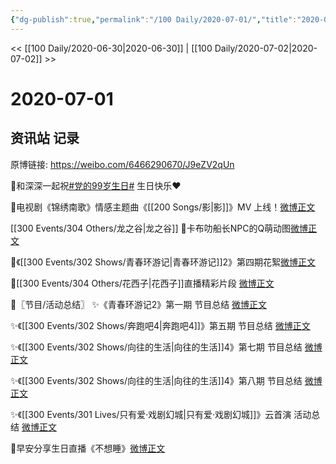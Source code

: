 ```yaml
---
{"dg-publish":true,"permalink":"/100 Daily/2020-07-01/","title":"2020-07-01","created":"2023-04-06T19:41:41.890+08:00","updated":"2023-04-06T19:43:11.266+08:00"}
---
```



<< [[100 Daily/2020-06-30\|2020-06-30]] | [[100 Daily/2020-07-02\|2020-07-02]] >>

# 2020-07-01

## 资讯站 记录

原博链接: https://weibo.com/6466290670/J9eZV2qUn

🌟和深深一起祝[#党的99岁生日#](https://s.weibo.com/weibo?q=%23%E5%85%9A%E7%9A%8499%E5%B2%81%E7%94%9F%E6%97%A5%23) 生日快乐❤️ [](https://weibo.com/1736988591/J9bmb8EAZ)

🌟电视剧《锦绣南歌》情感主题曲《[[200 Songs/影\|影]]》MV 上线！[微博正文](https://weibo.com/6466290670/J9anAg2jB)

[[300 Events/304 Others/龙之谷\|龙之谷]]
🌟卡布叻船长NPC的Q萌动图[微博正文](https://m.weibo.cn/6466290670/4522031426800925)

🌟《[[300 Events/302 Shows/青春环游记\|青春环游记]]2》第四期花絮[微博正文](https://weibo.com/6466290670/J9cXw1mxy)

🌟[[300 Events/304 Others/花西子\|花西子]]直播精彩片段 [微博正文](https://weibo.com/6466290670/J9chfzu3M)

🌟〖节目/活动总结〗
✨《青春环游记2》第一期 节目总结 [微博正文](https://weibo.com/6466290670/J99JnFJYi)

✨《[[300 Events/302 Shows/奔跑吧4\|奔跑吧4]]》第五期 节目总结 [微博正文](https://weibo.com/6466290670/J9exnkzNU)

✨《[[300 Events/302 Shows/向往的生活\|向往的生活]]4》第七期 节目总结 [微博正文](https://weibo.com/6466290670/J9a27my34)

✨《[[300 Events/302 Shows/向往的生活\|向往的生活]]4》第八期 节目总结 [微博正文](https://weibo.com/6466290670/J9aj4l2jA)

✨《[[300 Events/301 Lives/只有爱·戏剧幻城\|只有爱·戏剧幻城]]》云首演 活动总结 [微博正文](https://weibo.com/6466290670/J9eW5ec9L)

🌟早安分享生日直播《不想睡》[微博正文](https://weibo.com/6466290670/J98ZV0BTf)
